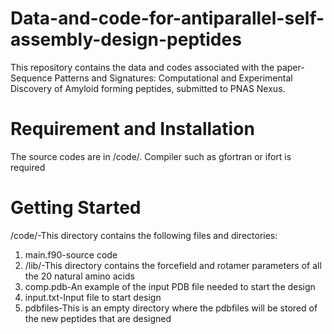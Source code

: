 # Data-and-code-for-antiparallel-self-assembly-design-peptides
This repository contains the data and codes associated with the paper-Sequence Patterns and Signatures: Computational and Experimental Discovery of Amyloid forming peptides, submitted to PNAS Nexus.


# Requirement and Installation
The source codes are in /code/. Compiler such as gfortran or ifort is required

# Getting Started
/code/-This directory contains the following files and directories:
1. main.f90-source code
2. /lib/-This directory contains the forcefield and rotamer parameters of all the 20 natural amino acids
3. comp.pdb-An example of the input PDB file needed to start the design
4. input.txt-Input file to start design
5. pdbfiles-This is an empty directory where the pdbfiles will be stored of the new peptides that are designed

